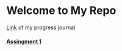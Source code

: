 # Welcome to My Repo
[Link](https://elifbayindir.github.io/boun01-elifbayindir/) of my progress journal 
#### [Assingment 1](hw1.html)
